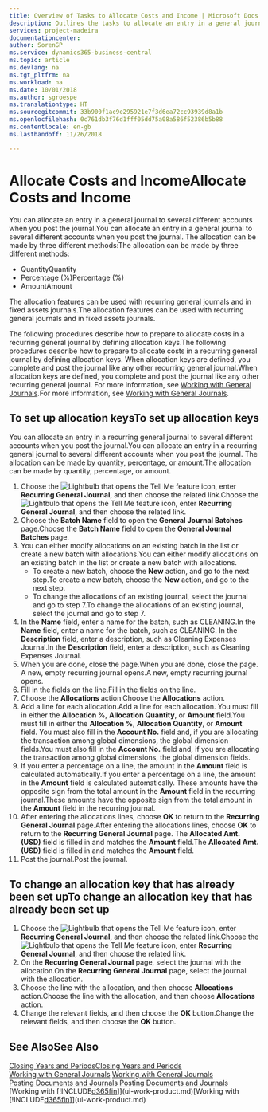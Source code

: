 ```yaml
---
title: Overview of Tasks to Allocate Costs and Income | Microsoft Docs
description: Outlines the tasks to allocate an entry in a general journal to several different accounts when you post the journal.
services: project-madeira
documentationcenter: 
author: SorenGP
ms.service: dynamics365-business-central
ms.topic: article
ms.devlang: na
ms.tgt_pltfrm: na
ms.workload: na
ms.date: 10/01/2018
ms.author: sgroespe
ms.translationtype: HT
ms.sourcegitcommit: 33b900f1ac9e295921e7f3d6ea72cc93939d8a1b
ms.openlocfilehash: 0c761db3f76d1fff05dd75a08a586f52386b5b88
ms.contentlocale: en-gb
ms.lasthandoff: 11/26/2018

---
```

# <a name="allocate-costs-and-income"></a><span data-ttu-id="2f8e8-103">Allocate Costs and Income</span><span class="sxs-lookup"><span data-stu-id="2f8e8-103">Allocate Costs and Income</span></span>
<span data-ttu-id="2f8e8-104">You can allocate an entry in a general journal to several different accounts when you post the journal.</span><span class="sxs-lookup"><span data-stu-id="2f8e8-104">You can allocate an entry in a general journal to several different accounts when you post the journal.</span></span> <span data-ttu-id="2f8e8-105">The allocation can be made by three different methods:</span><span class="sxs-lookup"><span data-stu-id="2f8e8-105">The allocation can be made by three different methods:</span></span>

* <span data-ttu-id="2f8e8-106">Quantity</span><span class="sxs-lookup"><span data-stu-id="2f8e8-106">Quantity</span></span>
* <span data-ttu-id="2f8e8-107">Percentage (%)</span><span class="sxs-lookup"><span data-stu-id="2f8e8-107">Percentage (%)</span></span>
* <span data-ttu-id="2f8e8-108">Amount</span><span class="sxs-lookup"><span data-stu-id="2f8e8-108">Amount</span></span>

<span data-ttu-id="2f8e8-109">The allocation features can be used with recurring general journals and in fixed assets journals.</span><span class="sxs-lookup"><span data-stu-id="2f8e8-109">The allocation features can be used with recurring general journals and in fixed assets journals.</span></span>
<!--You can also distribute the cost or revenue of a line to an intercompany partner when you post a sales or purchase document. When you post the document, a line will be posted in your general journal, and a corresponding line will be created in the intercompany outbox.-->

<span data-ttu-id="2f8e8-110">The following procedures describe how to prepare to allocate costs in a recurring general journal by defining allocation keys.</span><span class="sxs-lookup"><span data-stu-id="2f8e8-110">The following procedures describe how to prepare to allocate costs in a recurring general journal by defining allocation keys.</span></span> <span data-ttu-id="2f8e8-111">When allocation keys are defined, you complete and post the journal like any other recurring general journal.</span><span class="sxs-lookup"><span data-stu-id="2f8e8-111">When allocation keys are defined, you complete and post the journal like any other recurring general journal.</span></span> <span data-ttu-id="2f8e8-112">For more information, see [Working with General Journals](ui-work-general-journals.md).</span><span class="sxs-lookup"><span data-stu-id="2f8e8-112">For more information, see [Working with General Journals](ui-work-general-journals.md).</span></span>

## <a name="to-set-up-allocation-keys"></a><span data-ttu-id="2f8e8-113">To set up allocation keys</span><span class="sxs-lookup"><span data-stu-id="2f8e8-113">To set up allocation keys</span></span>
<span data-ttu-id="2f8e8-114">You can allocate an entry in a recurring general journal to several different accounts when you post the journal.</span><span class="sxs-lookup"><span data-stu-id="2f8e8-114">You can allocate an entry in a recurring general journal to several different accounts when you post the journal.</span></span> <span data-ttu-id="2f8e8-115">The allocation can be made by quantity, percentage, or amount.</span><span class="sxs-lookup"><span data-stu-id="2f8e8-115">The allocation can be made by quantity, percentage, or amount.</span></span>
1. <span data-ttu-id="2f8e8-116">Choose the ![Lightbulb that opens the Tell Me feature](media/ui-search/search_small.png "Tell me what you want to do") icon, enter **Recurring General Journal**, and then choose the related link.</span><span class="sxs-lookup"><span data-stu-id="2f8e8-116">Choose the ![Lightbulb that opens the Tell Me feature](media/ui-search/search_small.png "Tell me what you want to do") icon, enter **Recurring General Journal**, and then choose the related link.</span></span>
2. <span data-ttu-id="2f8e8-117">Choose the **Batch Name** field to open the **General Journal Batches** page.</span><span class="sxs-lookup"><span data-stu-id="2f8e8-117">Choose the **Batch Name** field to open the **General Journal Batches** page.</span></span>
3. <span data-ttu-id="2f8e8-118">You can either modify allocations on an existing batch in the list or create a new batch with allocations.</span><span class="sxs-lookup"><span data-stu-id="2f8e8-118">You can either modify allocations on an existing batch in the list or create a new batch with allocations.</span></span>
   * <span data-ttu-id="2f8e8-119">To create a new batch, choose the **New** action, and go to the next step.</span><span class="sxs-lookup"><span data-stu-id="2f8e8-119">To create a new batch, choose the **New** action, and go to the next step.</span></span>
   * <span data-ttu-id="2f8e8-120">To change the allocations of an existing journal, select the journal and go to step 7.</span><span class="sxs-lookup"><span data-stu-id="2f8e8-120">To change the allocations of an existing journal, select the journal and go to step 7.</span></span>    
4. <span data-ttu-id="2f8e8-121">In the **Name** field, enter a name for the batch, such as CLEANING.</span><span class="sxs-lookup"><span data-stu-id="2f8e8-121">In the **Name** field, enter a name for the batch, such as CLEANING.</span></span> <span data-ttu-id="2f8e8-122">In the **Description** field, enter a description, such as Cleaning Expenses Journal.</span><span class="sxs-lookup"><span data-stu-id="2f8e8-122">In the **Description** field, enter a description, such as Cleaning Expenses Journal.</span></span>
5. <span data-ttu-id="2f8e8-123">When you are done, close the page.</span><span class="sxs-lookup"><span data-stu-id="2f8e8-123">When you are done, close the page.</span></span> <span data-ttu-id="2f8e8-124">A new, empty recurring journal opens.</span><span class="sxs-lookup"><span data-stu-id="2f8e8-124">A new, empty recurring journal opens.</span></span>
6. <span data-ttu-id="2f8e8-125">Fill in the fields on the line.</span><span class="sxs-lookup"><span data-stu-id="2f8e8-125">Fill in the fields on the line.</span></span>
7. <span data-ttu-id="2f8e8-126">Choose the **Allocations** action.</span><span class="sxs-lookup"><span data-stu-id="2f8e8-126">Choose the **Allocations** action.</span></span>
8. <span data-ttu-id="2f8e8-127">Add a line for each allocation.</span><span class="sxs-lookup"><span data-stu-id="2f8e8-127">Add a line for each allocation.</span></span> <span data-ttu-id="2f8e8-128">You must fill in either the **Allocation %**, **Allocation Quantity**, or **Amount** field.</span><span class="sxs-lookup"><span data-stu-id="2f8e8-128">You must fill in either the **Allocation %**, **Allocation Quantity**, or **Amount** field.</span></span> <span data-ttu-id="2f8e8-129">You must also fill in the **Account No.** field and, if you are allocating the transaction among global dimensions, the global dimension fields.</span><span class="sxs-lookup"><span data-stu-id="2f8e8-129">You must also fill in the **Account No.** field and, if you are allocating the transaction among global dimensions, the global dimension fields.</span></span>
9. <span data-ttu-id="2f8e8-130">If you enter a percentage on a line, the amount in the **Amount** field is calculated automatically.</span><span class="sxs-lookup"><span data-stu-id="2f8e8-130">If you enter a percentage on a line, the amount in the **Amount** field is calculated automatically.</span></span> <span data-ttu-id="2f8e8-131">These amounts have the opposite sign from the total amount in the **Amount** field in the recurring journal.</span><span class="sxs-lookup"><span data-stu-id="2f8e8-131">These amounts have the opposite sign from the total amount in the **Amount** field in the recurring journal.</span></span>
10. <span data-ttu-id="2f8e8-132">After entering the allocations lines, choose **OK** to return to the **Recurring General Journal** page.</span><span class="sxs-lookup"><span data-stu-id="2f8e8-132">After entering the allocations lines, choose **OK** to return to the **Recurring General Journal** page.</span></span> <span data-ttu-id="2f8e8-133">The **Allocated Amt. (USD)** field is filled in and matches the **Amount** field.</span><span class="sxs-lookup"><span data-stu-id="2f8e8-133">The **Allocated Amt. (USD)** field is filled in and matches the **Amount** field.</span></span>
11. <span data-ttu-id="2f8e8-134">Post the journal.</span><span class="sxs-lookup"><span data-stu-id="2f8e8-134">Post the journal.</span></span>

## <a name="to-change-an-allocation-key-that-has-already-been-set-up"></a><span data-ttu-id="2f8e8-135">To change an allocation key that has already been set up</span><span class="sxs-lookup"><span data-stu-id="2f8e8-135">To change an allocation key that has already been set up</span></span>
1. <span data-ttu-id="2f8e8-136">Choose the ![Lightbulb that opens the Tell Me feature](media/ui-search/search_small.png "Tell me what you want to do") icon, enter **Recurring General Journal**, and then choose the related link.</span><span class="sxs-lookup"><span data-stu-id="2f8e8-136">Choose the ![Lightbulb that opens the Tell Me feature](media/ui-search/search_small.png "Tell me what you want to do") icon, enter **Recurring General Journal**, and then choose the related link.</span></span>
2. <span data-ttu-id="2f8e8-137">On the **Recurring General Journal** page, select the journal with the allocation.</span><span class="sxs-lookup"><span data-stu-id="2f8e8-137">On the **Recurring General Journal** page, select the journal with the allocation.</span></span>
3. <span data-ttu-id="2f8e8-138">Choose the line with the allocation, and then choose **Allocations** action.</span><span class="sxs-lookup"><span data-stu-id="2f8e8-138">Choose the line with the allocation, and then choose **Allocations** action.</span></span>
4. <span data-ttu-id="2f8e8-139">Change the relevant fields, and then choose the **OK** button.</span><span class="sxs-lookup"><span data-stu-id="2f8e8-139">Change the relevant fields, and then choose the **OK** button.</span></span>

## <a name="see-also"></a><span data-ttu-id="2f8e8-140">See Also</span><span class="sxs-lookup"><span data-stu-id="2f8e8-140">See Also</span></span>
[<span data-ttu-id="2f8e8-141">Closing Years and Periods</span><span class="sxs-lookup"><span data-stu-id="2f8e8-141">Closing Years and Periods</span></span>](year-close-years-periods.md)  
<span data-ttu-id="2f8e8-142">[Working with General Journals](ui-work-general-journals.md)  </span><span class="sxs-lookup"><span data-stu-id="2f8e8-142">[Working with General Journals](ui-work-general-journals.md)  </span></span>  
<span data-ttu-id="2f8e8-143">[Posting Documents and Journals](ui-post-documents-journals.md)  </span><span class="sxs-lookup"><span data-stu-id="2f8e8-143">[Posting Documents and Journals](ui-post-documents-journals.md)  </span></span>  
<span data-ttu-id="2f8e8-144">[Working with [!INCLUDE[d365fin](includes/d365fin_md.md)]](ui-work-product.md)</span><span class="sxs-lookup"><span data-stu-id="2f8e8-144">[Working with [!INCLUDE[d365fin](includes/d365fin_md.md)]](ui-work-product.md)</span></span>

